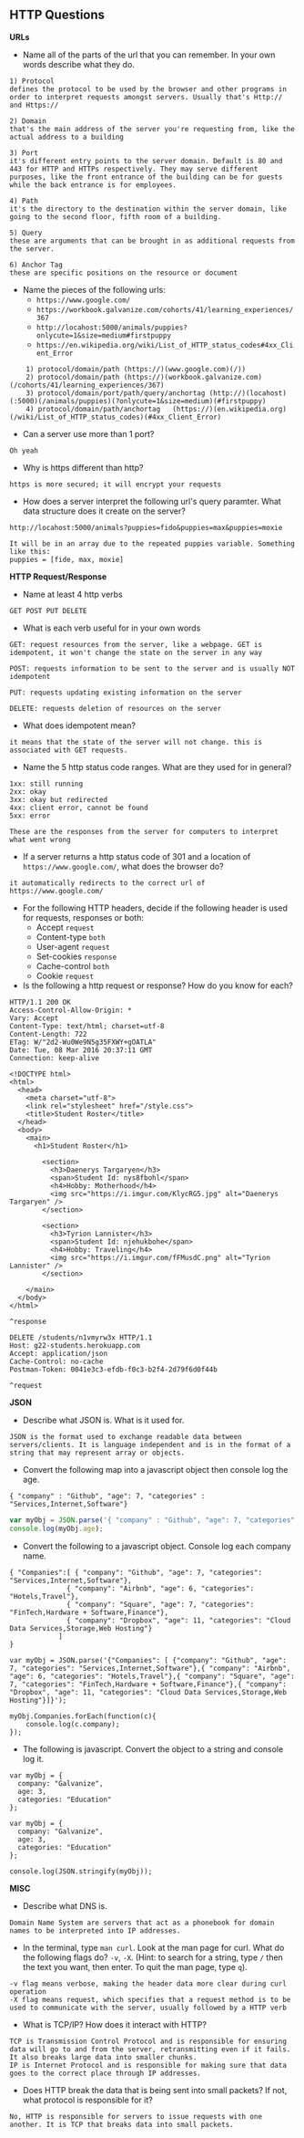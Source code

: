 ## HTTP Questions

__URLs__

* Name all of the parts of the url that you can remember.  In your own words describe what they do.

```
1) Protocol
defines the protocol to be used by the browser and other programs in order to interpret requests amongst servers. Usually that's Http:// and Https://

2) Domain 
that's the main address of the server you're requesting from, like the actual address to a building

3) Port 
it's different entry points to the server domain. Default is 80 and 443 for HTTP and HTTPs respectively. They may serve different purposes, like the front entrance of the building can be for guests while the back entrance is for employees.

4) Path 
it's the directory to the destination within the server domain, like going to the second floor, fifth room of a building.

5) Query
these are arguments that can be brought in as additional requests from the server.

6) Anchor Tag
these are specific positions on the resource or document

```

* Name the pieces of the following urls:
	* `https://www.google.com/`
	* `https://workbook.galvanize.com/cohorts/41/learning_experiences/367`
	* `http://locahost:5000/animals/puppies?onlycute=1&size=medium#firstpuppy`
	* `https://en.wikipedia.org/wiki/List_of_HTTP_status_codes#4xx_Client_Error`
	
```
	1) protocol/domain/path	(https://)(www.google.com)(/))
	2) protocol/domain/path (https://)(workbook.galvanize.com)(/cohorts/41/learning_experiences/367)
	3) protocol/domain/port/path/query/anchortag (http://)(locahost)(:5000)(/animals/puppies)(?onlycute=1&size=medium)(#firstpuppy)
	4) protocol/domain/path/anchortag	(https://)(en.wikipedia.org)(/wiki/List_of_HTTP_status_codes)(#4xx_Client_Error)

```	
	
* Can a server use more than 1 port?

```
Oh yeah
```

* Why is https different than http?

```
https is more secured; it will encrypt your requests
```

* How does a server interpret the following url's query paramter.  What data structure does it create on the server?

```
http://locahost:5000/animals?puppies=fido&puppies=max&puppies=moxie
```
```
It will be in an array due to the repeated puppies variable. Something like this:
puppies = [fide, max, moxie]
```

__HTTP Request/Response__

* Name at least 4 http verbs

```
GET POST PUT DELETE
```

* What is each verb useful for in your own words

```
GET: request resources from the server, like a webpage. GET is idempotent, it won't change the state on the server in any way

POST: requests information to be sent to the server and is usually NOT idempotent 

PUT: requests updating existing information on the server

DELETE: requests deletion of resources on the server
```

* What does idempotent mean?

```
it means that the state of the server will not change. this is associated with GET requests.
```

* Name the 5 http status code ranges.  What are they used for in general?

```
1xx: still running
2xx: okay
3xx: okay but redirected
4xx: client error, cannot be found
5xx: error 

These are the responses from the server for computers to interpret what went wrong

```

* If a server returns a http status code of 301 and a location of `https://www.google.com/`, what does the browser do?

```
it automatically redirects to the correct url of https://www.google.com/
```

* For the following HTTP headers, decide if the following header is used for requests, responses or both:
	* Accept `request`
	* Content-type `both`
	* User-agent `request`
	* Set-cookies `response`
	* Cache-control `both`
	* Cookie `request`
* Is the following a http request or response?  How do you know for each?

```
HTTP/1.1 200 OK
Access-Control-Allow-Origin: *
Vary: Accept
Content-Type: text/html; charset=utf-8
Content-Length: 722
ETag: W/"2d2-Wu0We9N5g35FXWY+gOATLA"
Date: Tue, 08 Mar 2016 20:37:11 GMT
Connection: keep-alive

<!DOCTYPE html>
<html>
  <head>
    <meta charset="utf-8">
    <link rel="stylesheet" href="/style.css">
    <title>Student Roster</title>
  </head>
  <body>
    <main>
      <h1>Student Roster</h1>
      
        <section>
          <h3>Daenerys Targaryen</h3>
          <span>Student Id: nys8fbohl</span>
          <h4>Hobby: Motherhood</h4>
          <img src="https://i.imgur.com/KlycRG5.jpg" alt="Daenerys Targaryen" />
        </section>
      
        <section>
          <h3>Tyrion Lannister</h3>
          <span>Student Id: njehukbohe</span>
          <h4>Hobby: Traveling</h4>
          <img src="https://i.imgur.com/fFMusdC.png" alt="Tyrion Lannister" />
        </section>
      
    </main>
  </body>
</html>
```
`^response`

```
DELETE /students/n1vmyrw3x HTTP/1.1
Host: g22-students.herokuapp.com
Accept: application/json
Cache-Control: no-cache
Postman-Token: 0041e3c3-efdb-f0c3-b2f4-2d79f6d0f44b
```
`^request`

__JSON__

* Describe what JSON is.  What is it used for.

```
JSON is the format used to exchange readable data between servers/clients. It is language independent and is in the format of a string that may represent array or objects.
```

* Convert the following map into a javascript object then console log the age.

```
{ "company" : "Github", "age": 7, "categories" : "Services,Internet,Software"}
```

```javascript
var myObj = JSON.parse('{ "company" : "Github", "age": 7, "categories" : "Services,Internet,Software"}');
console.log(myObj.age);
```

* Convert the following to a javascript object.  Console log each company name.

```
{ "Companies":[ { "company": "Github", "age": 7, "categories": "Services,Internet,Software"},
              { "company": "Airbnb", "age": 6, "categories": "Hotels,Travel"},
              { "company": "Square", "age": 7, "categories": "FinTech,Hardware + Software,Finance"},
              { "company": "Dropbox", "age": 11, "categories": "Cloud Data Services,Storage,Web Hosting"}
            ]
}
```

```
var myObj = JSON.parse('{"Companies": [ {"company": "Github", "age": 7, "categories": "Services,Internet,Software"},{ "company": "Airbnb", "age": 6, "categories": "Hotels,Travel"},{ "company": "Square", "age": 7, "categories": "FinTech,Hardware + Software,Finance"},{ "company": "Dropbox", "age": 11, "categories": "Cloud Data Services,Storage,Web Hosting"}]}');

myObj.Companies.forEach(function(c){
    console.log(c.company);
});
```

* The following is javascript.  Convert the object to a string and console log it.

```
var myObj = {
  company: "Galvanize",
  age: 3,
  categories: "Education"
};
```

```
var myObj = {
  company: "Galvanize",
  age: 3,
  categories: "Education"
};

console.log(JSON.stringify(myObj));
```


__MISC__

* Describe what DNS is.

```
Domain Name System are servers that act as a phonebook for domain names to be interpreted into IP addresses.
```
* In the terminal, type `man curl`.  Look at the man page for curl.  What do the following flags do? `-v`, `-X`.  (Hint: to search for a string, type `/` then the text you want, then enter.  To quit the man page, type `q`).

```
-v flag means verbose, making the header data more clear during curl operation
-X flag means request, which specifies that a request method is to be used to communicate with the server, usually followed by a HTTP verb
```

* What is TCP/IP?  How does it interact with HTTP?

```
TCP is Transmission Control Protocol and is responsible for ensuring data will go to and from the server, retransmitting even if it fails. It also breaks large data into smaller chunks.
IP is Internet Protocol and is responsible for making sure that data goes to the correct place through IP addresses.
```
* Does HTTP break the data that is being sent into small packets?  If not, what protocol is responsible for it?

```
No, HTTP is responsible for servers to issue requests with one another. It is TCP that breaks data into small packets.
```

